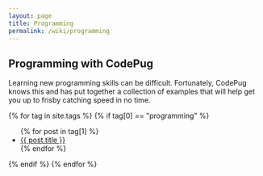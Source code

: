 ```yaml
---
layout: page
title: Programming
permalink: /wiki/programming
---
```

## Programming with CodePug

Learning new programming skills can be difficult. Fortunately, CodePug knows this and has put together a collection of examples that will help get you up to frisby catching speed in no time.

{% for tag in site.tags %}
{% if tag[0] == "programming" %}
  <ul class="list-group">
    {% for post in tag[1] %}
      <li class="list-group-item list-group-item-primary"><a class="text-primary" href="{{ post.url }}">{{ post.title }}</a></li>
    {% endfor %}
  </ul>
  {% endif %}
{% endfor %}